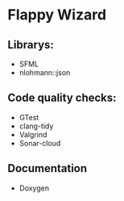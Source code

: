 # Flappy Wizard

## Librarys:
 * SFML
 * nlohmann::json
## Code quality checks:
 * GTest
 * clang-tidy
 * Valgrind
 * Sonar-cloud
 
## Documentation
 * Doxygen